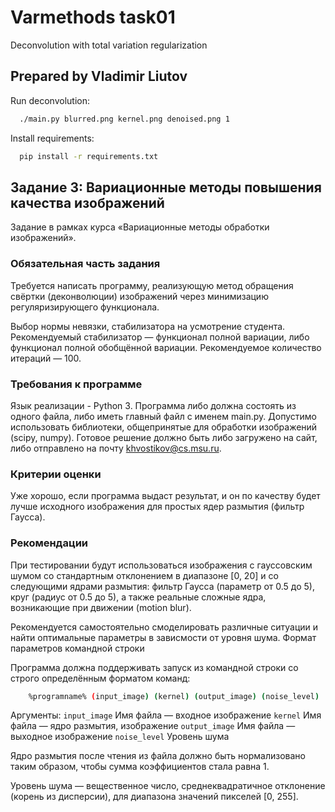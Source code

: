 # Varmethods task01

Deconvolution with total variation regularization

## Prepared by Vladimir Liutov

Run deconvolution:

```bash
  ./main.py blurred.png kernel.png denoised.png 1
```

Install requirements:

```bash
  pip install -r requirements.txt
```

## Задание 3: Вариационные методы повышения качества изображений

Задание в рамках курса «Вариационные методы обработки изображений».

### Обязательная часть задания

Требуется написать программу, реализующую метод обращения свёртки (деконволюции) изображений через минимизацию регуляризирующего функционала.

Выбор нормы невязки, стабилизатора на усмотрение студента. Рекомендуемый стабилизатор — функционал полной вариации, либо функционал полной обобщённой вариации. Рекомендуемое количество итераций — 100.

### Требования к программе

Язык реализации - Python 3. Программа либо должна состоять из одного файла, либо иметь главный файл с именем main.py. Допустимо использовать библиотеки, общепринятые для обработки изображений (scipy, numpy).
Готовое решение должно быть либо загружено на сайт, либо отправлено на почту khvostikov@cs.msu.ru.

### Критерии оценки

Уже хорошо, если программа выдаст результат, и он по качеству будет лучше исходного изображения для простых ядер размытия (фильтр Гаусса).

### Рекомендации

При тестировании будут использоваться изображения с гауссовским шумом со стандартным отклонением в диапазоне [0, 20] и со следующими ядрами размытия: фильтр Гаусса (параметр от 0.5 до 5), круг (радиус от 0.5 до 5), а также реальные сложные ядра, возникающие при движении (motion blur).

Рекомендуется самостоятельно смоделировать различные ситуации и найти оптимальные параметры в зависмости от уровня шума.
Формат параметров командной строки

Программа должна поддерживать запуск из командной строки со строго определённым форматом команд:

```bash
    %programname% (input_image) (kernel) (output_image) (noise_level)
```

Аргументы:
`input_image`       Имя файла — входное изображение
`kernel`            Имя файла — ядро размытия, изображение
`output_image`      Имя файла — выходное изображение
`noise_level`       Уровень шума

Ядро размытия после чтения из файла должно быть нормализовано таким образом, чтобы сумма коэффициентов стала равна 1.

Уровень шума — вещественное число, среднеквадратичное отклонение (корень из дисперсии), для диапазона значений пикселей [0, 255].
